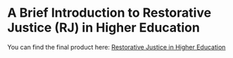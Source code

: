 # A Brief Introduction to Restorative Justice (RJ) in Higher Education

You can find the final product here: [Restorative Justice in Higher Education](https://restorativejustice.netlify.app)
